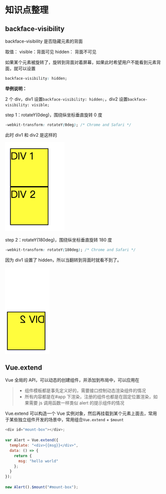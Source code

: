 # 知识点整理

## backface-visibility

backface-visibility 是否隐藏元素的背面

取值：
visible：背面可见
hidden： 背面不可见

如果某个元素被旋转了，旋转到背面对着屏幕，如果此时希望用户不能看到元素背面，就可以设置

```css
backface-visibility: hidden;
```

**举例说明：**

2 个 div，div1 设置`backface-visibility: hidden;`，div2 设置`backface-visibility: visible;`

step 1：rotateY(0deg)，围绕纵坐标垂直旋转 0 度

```css
-webkit-transform: rotateY(0deg); /* Chrome and Safari */
```

此时 div1 和 div2 是这样的

![rotateY(0deg)](./imgs/rotateY1.png)

step 2：rotateY(180deg)，围绕纵坐标垂直旋转 180 度

```css
-webkit-transform: rotateY(180deg); /* Chrome and Safari */
```

因为 div1 设置了 hidden，所以当翻转到背面时就看不到了。

![rotateY(0deg)](./imgs/rotateY2.png)

## Vue.extend

Vue 全局的 API，可以动态的创建组件，并添加到布局中，可以应用在

> - 组件模板都是事先定义好的，需要接口控制动态渲染组件的情况
> - 所有内容都是在#app 下渲染，注册的组件也都是在固定位置渲染，如果需要 js 调用函数一样类似 alert 的提示组件的情况

Vue.extend 可以构造一个 Vue 实例对象，然后再挂载到某个元素上面去，常用于某些独立组件开发的场景中，常用组合`Vue.extend` + `$mount`

```javascript
<div id="mount-box"></div>;

var Alert = Vue.extend({
  template: "<div>{{msg}}</div>",
  data: () => {
    return {
      msg: "hello world"
    };
  }
});

new Alert().$mount("#mount-box");
```
